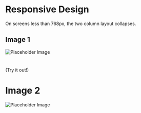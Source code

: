 # Responsive Design

On screens less than 768px, the two column layout collapses.

## Image 1

![Placeholder Image](https://picsum.photos/400/399)


<!-- slide:break -->

#

(Try it out!)

# Image 2

![Placeholder Image](https://picsum.photos/400/400)

